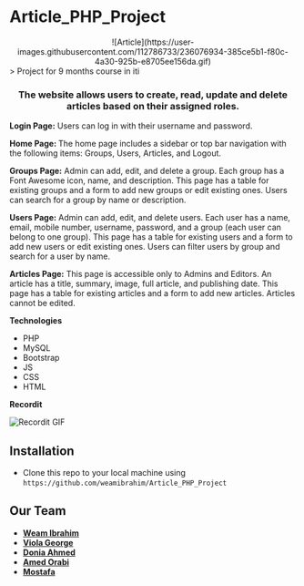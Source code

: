 # Article_PHP_Project
<div align="center">
![Article](https://user-images.githubusercontent.com/112786733/236076934-385ce5b1-f80c-4a30-925b-e8705ee156da.gif)

</div>
> Project for 9 months course in iti

<h3 align="center">The website allows users to create, read, update and delete articles based on their assigned roles.</h3>

<p><strong>Login Page:</strong> Users can log in with their username and password.<p>
<p><strong>Home Page: </strong> The home page includes a sidebar or top bar navigation with the following items: Groups, Users, Articles, and Logout.<p>
<p><strong>Groups Page:</strong>  Admin can add, edit, and delete a group. Each group has a Font Awesome icon, name, and description. This page has a table for existing groups and a form to add new groups or edit existing ones. Users can search for a group by name or description.<p>
<p><strong>Users Page:</strong>  Admin can add, edit, and delete users. Each user has a name, email, mobile number, username, password, and a group (each user can belong to one group). This page has a table for existing users and a form to add new users or edit existing ones. Users can filter users by group and search for a user by name.<p>
<p><strong>Articles Page:</strong>  This page is accessible only to Admins and Editors. An article has a title, summary, image, full article, and publishing date. This page has a table for existing articles and a form to add new articles. Articles cannot be edited.<p>

**Technologies**

- PHP
- MySQL
- Bootstrap
- JS
- CSS
- HTML


**Recordit**

![Recordit GIF](http://)

## Installation
- Clone this repo to your local machine using `https://github.com/weamibrahim/Article_PHP_Project`

## Our Team
- <a href="https://github.com/weamibrahim" target="_blank">**Weam Ibrahim**</a>  <br>
- <a href="https://github.com/Viola-George" target="_blank">**Viola George**</a> <br>
- <a href="https://github.com/DoniaAhmed20" target="_blank">**Donia Ahmed**</a> <br>
- <a href="https://github.com/orabi55555" target="_blank">**Amed Orabi**</a>  <br>
- <a href="https://github.com/Mostafaa133" target="_blank">**Mostafa**</a>

